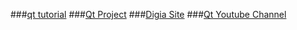 ###[qt tutorial](https://www.youtube.com/results?search_query=qt+tutorial)
###[Qt Project](http://www.qt-project.org)
###[Digia Site](http://qt.digia.com)
###[Qt Youtube Channel](https://www.youtube.com/channel/UCsyT1C1M-QoHQREjsixgayQ)

